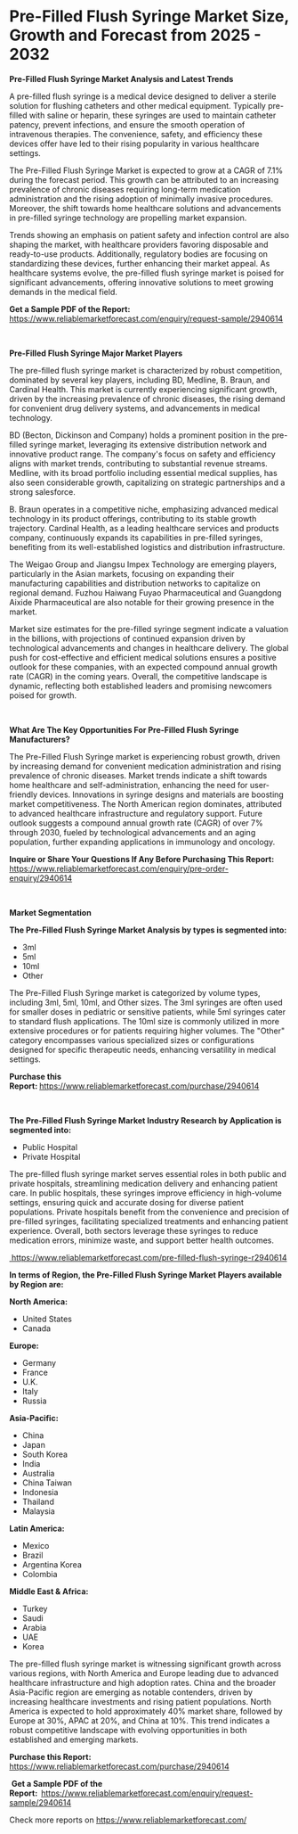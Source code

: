 <p><h1>Pre-Filled Flush Syringe Market Size, Growth and Forecast from 2025 - 2032</h1></p><p><strong>Pre-Filled Flush Syringe Market Analysis and Latest Trends</strong></p>
<p><p>A pre-filled flush syringe is a medical device designed to deliver a sterile solution for flushing catheters and other medical equipment. Typically pre-filled with saline or heparin, these syringes are used to maintain catheter patency, prevent infections, and ensure the smooth operation of intravenous therapies. The convenience, safety, and efficiency these devices offer have led to their rising popularity in various healthcare settings. </p><p>The Pre-Filled Flush Syringe Market is expected to grow at a CAGR of 7.1% during the forecast period. This growth can be attributed to an increasing prevalence of chronic diseases requiring long-term medication administration and the rising adoption of minimally invasive procedures. Moreover, the shift towards home healthcare solutions and advancements in pre-filled syringe technology are propelling market expansion. </p><p>Trends showing an emphasis on patient safety and infection control are also shaping the market, with healthcare providers favoring disposable and ready-to-use products. Additionally, regulatory bodies are focusing on standardizing these devices, further enhancing their market appeal. As healthcare systems evolve, the pre-filled flush syringe market is poised for significant advancements, offering innovative solutions to meet growing demands in the medical field.</p></p>
<p><strong>Get a Sample PDF of the Report:&nbsp;</strong> <a href="https://www.reliablemarketforecast.com/enquiry/request-sample/2940614?utm_campaign=2284&utm_medium=2&utm_source=Github&utm_content=ia&utm_term=15032025&utm_id=pre-filled-flush-syringe">https://www.reliablemarketforecast.com/enquiry/request-sample/2940614</a></p>
<p>&nbsp;</p>
<p><strong>Pre-Filled Flush Syringe Major Market Players</strong></p>
<p><p>The pre-filled flush syringe market is characterized by robust competition, dominated by several key players, including BD, Medline, B. Braun, and Cardinal Health. This market is currently experiencing significant growth, driven by the increasing prevalence of chronic diseases, the rising demand for convenient drug delivery systems, and advancements in medical technology.</p><p>BD (Becton, Dickinson and Company) holds a prominent position in the pre-filled syringe market, leveraging its extensive distribution network and innovative product range. The company's focus on safety and efficiency aligns with market trends, contributing to substantial revenue streams. Medline, with its broad portfolio including essential medical supplies, has also seen considerable growth, capitalizing on strategic partnerships and a strong salesforce.</p><p>B. Braun operates in a competitive niche, emphasizing advanced medical technology in its product offerings, contributing to its stable growth trajectory. Cardinal Health, as a leading healthcare services and products company, continuously expands its capabilities in pre-filled syringes, benefiting from its well-established logistics and distribution infrastructure.</p><p>The Weigao Group and Jiangsu Impex Technology are emerging players, particularly in the Asian markets, focusing on expanding their manufacturing capabilities and distribution networks to capitalize on regional demand. Fuzhou Haiwang Fuyao Pharmaceutical and Guangdong Aixide Pharmaceutical are also notable for their growing presence in the market.</p><p>Market size estimates for the pre-filled syringe segment indicate a valuation in the billions, with projections of continued expansion driven by technological advancements and changes in healthcare delivery. The global push for cost-effective and efficient medical solutions ensures a positive outlook for these companies, with an expected compound annual growth rate (CAGR) in the coming years. Overall, the competitive landscape is dynamic, reflecting both established leaders and promising newcomers poised for growth.</p></p>
<p>&nbsp;</p>
<p><strong>What Are The Key Opportunities For Pre-Filled Flush Syringe Manufacturers?</strong></p>
<p><p>The Pre-Filled Flush Syringe market is experiencing robust growth, driven by increasing demand for convenient medication administration and rising prevalence of chronic diseases. Market trends indicate a shift towards home healthcare and self-administration, enhancing the need for user-friendly devices. Innovations in syringe designs and materials are boosting market competitiveness. The North American region dominates, attributed to advanced healthcare infrastructure and regulatory support. Future outlook suggests a compound annual growth rate (CAGR) of over 7% through 2030, fueled by technological advancements and an aging population, further expanding applications in immunology and oncology.</p></p>
<p><strong>Inquire or Share Your Questions If Any Before Purchasing This Report:</strong> <a href="https://www.reliablemarketforecast.com/enquiry/pre-order-enquiry/2940614?utm_campaign=2284&utm_medium=2&utm_source=Github&utm_content=ia&utm_term=15032025&utm_id=pre-filled-flush-syringe">https://www.reliablemarketforecast.com/enquiry/pre-order-enquiry/2940614</a></p>
<p>&nbsp;</p>
<p><strong>Market Segmentation</strong></p>
<p><strong>The Pre-Filled Flush Syringe Market Analysis by types is segmented into:</strong></p>
<p><ul><li>3ml</li><li>5ml</li><li>10ml</li><li>Other</li></ul></p>
<p><p>The Pre-Filled Flush Syringe market is categorized by volume types, including 3ml, 5ml, 10ml, and Other sizes. The 3ml syringes are often used for smaller doses in pediatric or sensitive patients, while 5ml syringes cater to standard flush applications. The 10ml size is commonly utilized in more extensive procedures or for patients requiring higher volumes. The "Other" category encompasses various specialized sizes or configurations designed for specific therapeutic needs, enhancing versatility in medical settings.</p></p>
<p><strong>Purchase this Report:&nbsp;</strong><a href="https://www.reliablemarketforecast.com/purchase/2940614?utm_campaign=2284&utm_medium=2&utm_source=Github&utm_content=ia&utm_term=15032025&utm_id=pre-filled-flush-syringe">https://www.reliablemarketforecast.com/purchase/2940614</a></p>
<p>&nbsp;</p>
<p><strong>The Pre-Filled Flush Syringe Market Industry Research by Application is segmented into:</strong></p>
<p><ul><li>Public Hospital</li><li>Private Hospital</li></ul></p>
<p><p>The pre-filled flush syringe market serves essential roles in both public and private hospitals, streamlining medication delivery and enhancing patient care. In public hospitals, these syringes improve efficiency in high-volume settings, ensuring quick and accurate dosing for diverse patient populations. Private hospitals benefit from the convenience and precision of pre-filled syringes, facilitating specialized treatments and enhancing patient experience. Overall, both sectors leverage these syringes to reduce medication errors, minimize waste, and support better health outcomes.</p></p>
<p><a href="https://www.reliablemarketforecast.com/pre-filled-flush-syringe-r2940614?utm_campaign=2284&utm_medium=2&utm_source=Github&utm_content=ia&utm_term=15032025&utm_id=pre-filled-flush-syringe">&nbsp;https://www.reliablemarketforecast.com/pre-filled-flush-syringe-r2940614</a></p>
<p><strong>In terms of Region, the Pre-Filled Flush Syringe Market Players available by Region are:</strong></p>
<p>
    <p> <strong> North America: </strong>
        <ul>
            <li>United States</li>
            <li>Canada</li>
        </ul>
        </p> 
    <p> <strong> Europe: </strong>
        <ul>
            <li>Germany</li>
            <li>France</li>
            <li>U.K.</li>
            <li>Italy</li>
            <li>Russia</li>
        </ul>
        </p> 
    <p> <strong> Asia-Pacific: </strong>
        <ul>
            <li>China</li>
            <li>Japan</li>
            <li>South Korea</li>
            <li>India</li>
            <li>Australia</li>
            <li>China Taiwan</li>
            <li>Indonesia</li>
            <li>Thailand</li>
            <li>Malaysia</li>
        </ul>
        </p> 
    <p> <strong> Latin America: </strong>
        <ul>
            <li>Mexico</li>
            <li>Brazil</li>
            <li>Argentina Korea</li>
            <li>Colombia</li>
        </ul>
        </p> 
    <p> <strong> Middle East & Africa: </strong>
        <ul>
            <li>Turkey</li>
            <li>Saudi</li>
            <li>Arabia</li>
            <li>UAE</li>
            <li>Korea</li>
        </ul>
    </p>
    </p>
<p><p>The pre-filled flush syringe market is witnessing significant growth across various regions, with North America and Europe leading due to advanced healthcare infrastructure and high adoption rates. China and the broader Asia-Pacific region are emerging as notable contenders, driven by increasing healthcare investments and rising patient populations. North America is expected to hold approximately 40% market share, followed by Europe at 30%, APAC at 20%, and China at 10%. This trend indicates a robust competitive landscape with evolving opportunities in both established and emerging markets.</p></p>
<p><strong>Purchase this Report: </strong><a href="https://www.reliablemarketforecast.com/purchase/2940614?utm_campaign=2284&utm_medium=2&utm_source=Github&utm_content=ia&utm_term=15032025&utm_id=pre-filled-flush-syringe">https://www.reliablemarketforecast.com/purchase/2940614</a></p>
<p>&nbsp;<strong>Get a Sample PDF of the Report:&nbsp;&nbsp;</strong><a href="https://www.reliablemarketforecast.com/enquiry/request-sample/2940614?utm_campaign=2284&utm_medium=2&utm_source=Github&utm_content=ia&utm_term=15032025&utm_id=pre-filled-flush-syringe">https://www.reliablemarketforecast.com/enquiry/request-sample/2940614</a></p>
<p><strong></strong></p>
<p>Check more reports on <a href="https://www.reliablemarketforecast.com/?utm_campaign=2284&utm_medium=2&utm_source=Github&utm_content=ia&utm_term=15032025&utm_id=pre-filled-flush-syringe">https://www.reliablemarketforecast.com/</a></p>